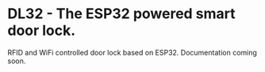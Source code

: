 # DL32 - The ESP32 powered smart door lock.

RFID and WiFi controlled door lock based on ESP32.
Documentation coming soon.
